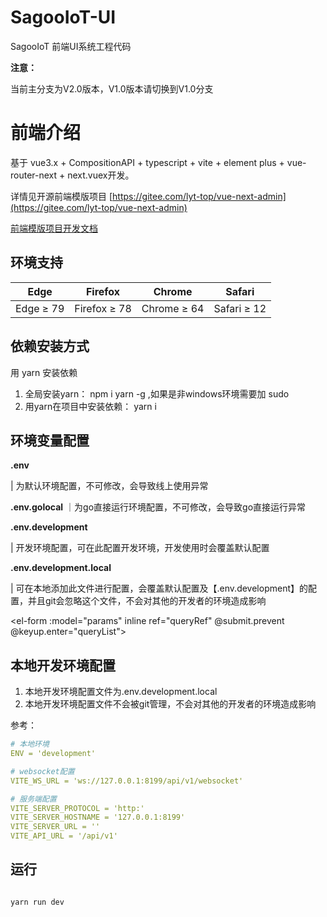 SagooIoT-UI
=======

SagooIoT 前端UI系统工程代码


**注意：**

当前主分支为V2.0版本，V1.0版本请切换到V1.0分支


# 前端介绍

基于 vue3.x + CompositionAPI + typescript + vite + element plus + vue-router-next + next.vuex开发。

详情见开源前端模版项目 [https://gitee.com/lyt-top/vue-next-admin](https://gitee.com/lyt-top/vue-next-admin)

[前端模版项目开发文档](https://lyt-top.gitee.io/vue-next-admin-doc-preview/)

## 环境支持

| Edge      | Firefox      | Chrome      | Safari      |
| --------- | ------------ | ----------- | ----------- |
| Edge ≥ 79 | Firefox ≥ 78 | Chrome ≥ 64 | Safari ≥ 12 |



## 依赖安装方式

用 yarn 安装依赖

1. 全局安装yarn： npm i yarn -g ,如果是非windows环境需要加 sudo
2. 用yarn在项目中安装依赖： yarn i

## 环境变量配置

**.env** 

| 为默认环境配置，不可修改，会导致线上使用异常

**.env.golocal**
｜为go直接运行环境配置，不可修改，会导致go直接运行异常

**.env.development**

| 开发环境配置，可在此配置开发环境，开发使用时会覆盖默认配置

**.env.development.local**

| 可在本地添加此文件进行配置，会覆盖默认配置及【.env.development】的配置，并且git会忽略这个文件，不会对其他的开发者的环境造成影响


<el-form :model="params" inline ref="queryRef" @submit.prevent @keyup.enter="queryList">

## 本地开发环境配置

1. 本地开发环境配置文件为.env.development.local
2. 本地开发环境配置文件不会被git管理，不会对其他的开发者的环境造成影响

参考：

```yaml
# 本地环境
ENV = 'development'

# websocket配置
VITE_WS_URL = 'ws://127.0.0.1:8199/api/v1/websocket'

# 服务端配置
VITE_SERVER_PROTOCOL = 'http:'
VITE_SERVER_HOSTNAME = '127.0.0.1:8199'
VITE_SERVER_URL = ''
VITE_API_URL = '/api/v1'

```
## 运行

```bash

yarn run dev

```
